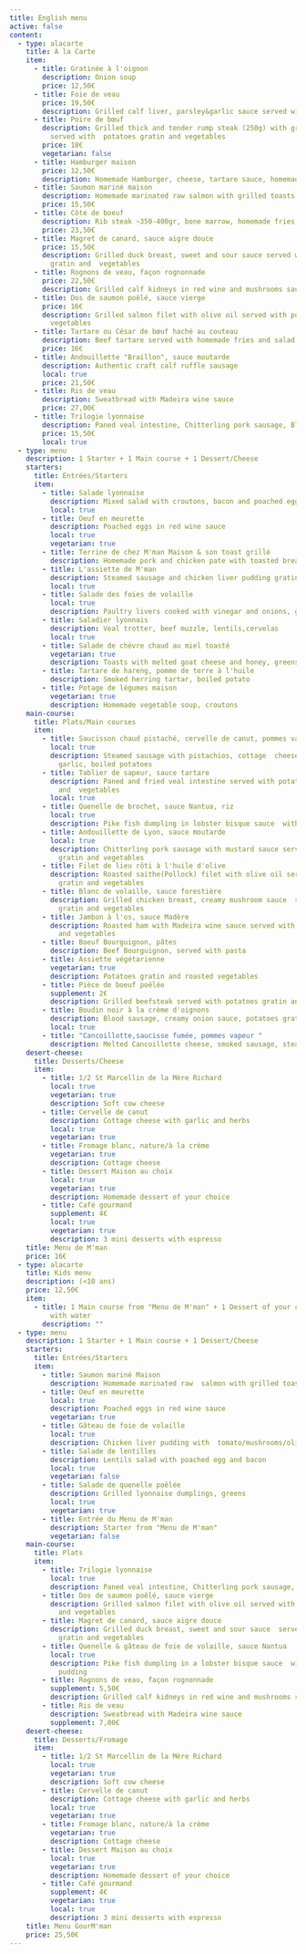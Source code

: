 ```yaml
---
title: English menu
active: false
content:
  - type: alacarte
    title: A la Carte
    item:
      - title: Gratinée à l'oignon
        description: Onion soup
        price: 12,50€
      - title: Foie de veau
        price: 19,50€
        description: Grilled calf liver, parsley&garlic sauce served with mashed potatoes
      - title: Poire de bœuf
        description: Grilled thick and tender rump steak (250g) with grilled shallots
          served with  potatoes gratin and vegetables
        price: 18€
        vegetarian: false
      - title: Hamburger maison
        price: 12,50€
        description: Homemade Hamburger, cheese, tartare sauce, homemade fries and salad
      - title: Saumon mariné maison
        description: Homemade marinated raw salmon with grilled toasts
        price: 15,50€
      - title: Côte de boeuf
        description: Rib steak ~350-400gr, bone marrow, homemade fries
        price: 23,50€
      - title: Magret de canard, sauce aigre douce
        price: 15,50€
        description: Grilled duck breast, sweet and sour sauce served with potatoes
          gratin and  vegetables
      - title: Rognons de veau, façon rognonnade
        price: 22,50€
        description: Grilled calf kidneys in red wine and mushrooms sauce
      - title: Dos de saumon poêlé, sauce vierge
        price: 16€
        description: Grilled salmon filet with olive oil served with potatoes gratin and
          vegetables
      - title: Tartare ou César de bœuf haché au couteau
        description: Beef tartare served with homemade fries and salad
        price: 16€
      - title: Andouillette "Braillon", sauce moutarde
        description: Authentic craft calf ruffle sausage
        local: true
        price: 21,50€
      - title: Ris de veau
        description: Sweatbread with Madeira wine sauce
        price: 27,00€
      - title: Trilogie lyonnaise
        description: Paned veal intestine, Chitterling pork sausage, Blood sausage
        price: 15,50€
        local: true
  - type: menu
    description: 1 Starter + 1 Main course + 1 Dessert/Cheese
    starters:
      title: Entrées/Starters
      item:
        - title: Salade lyonnaise
          description: Mixed salad with croutons, bacon and poached egg
          local: true
        - title: Oeuf en meurette
          description: Poached eggs in red wine sauce
          local: true
          vegetarian: true
        - title: Terrine de chez M'man Maison & son toast grillé
          description: Homemade pork and chicken pate with toasted bread
        - title: L'assiette de M'man
          description: Steamed sausage and chicken liver pudding gratinated
          local: true
        - title: Salade des foies de volaille
          local: true
          description: Paultry livers cooked with vinegar and onions, greens
        - title: Saladier lyonnais
          description: Veal trotter, beef muzzle, lentils,cervelas
          local: true
        - title: Salade de chèvre chaud au miel toasté
          vegetarian: true
          description: Toasts with melted goat cheese and honey, greens
        - title: Tartare de hareng, pomme de terre à l'huile
          description: Smoked herring tartar, boiled potato
        - title: Potage de légumes maison
          vegetarian: true
          description: Homemade vegetable soup, croutons
    main-course:
      title: Plats/Main courses
      item:
        - title: Saucisson chaud pistaché, cervelle de canut, pommes vapeurs
          local: true
          description: Steamed sausage with pistachios, cottage  cheese with herbs and
            garlic, boiled potatoes
        - title: Tablier de sapeur, sauce tartare
          description: Paned and fried veal intestine served with potatoes gratin
            and  vegetables
          local: true
        - title: Quenelle de brochet, sauce Nantua, riz
          local: true
          description: Pike fish dumpling in lobster bisque sauce  with white rice
        - title: Andouillette de Lyon, sauce moutarde
          local: true
          description: Chitterling pork sausage with mustard sauce served  with potatoes
            gratin and vegetables
        - title: Filet de lieu rôti à l'huile d'olive
          description: Roasted saithe(Pollock) filet with olive oil served with  potatoes
            gratin and vegetables
        - title: Blanc de volaille, sauce forestière
          description: Grilled chicken breast, creamy mushroom sauce  served with potatoes
            gratin and vegetables
        - title: Jambon à l'os, sauce Madère
          description: Roasted ham with Madeira wine sauce served with  potatoes gratin
            and vegetables
        - title: Boeuf Bourguignon, pâtes
          description: Beef Bourguignon, served with pasta
        - title: Assiette végétarienne
          vegetarian: true
          description: Potatoes gratin and roasted vegetables
        - title: Pièce de boeuf poêlée
          supplement: 2€
          description: Grilled beefsteak served with potatoes gratin and vegetables
        - title: Boudin noir à la crème d'oignons
          description: Blood sausage, creamy onion sauce, potatoes gratin and vegetables
          local: true
        - title: "Cancoillotte,saucisse fumée, pommes vapeur "
          description: Melted Cancoillotte cheese, smoked sausage, steamed potatoes
    desert-cheese:
      title: Desserts/Cheese
      item:
        - title: 1/2 St Marcellin de la Mère Richard
          local: true
          vegetarian: true
          description: Soft cow cheese
        - title: Cervelle de canut
          description: Cottage cheese with garlic and herbs
          local: true
          vegetarian: true
        - title: Fromage blanc, nature/à la crème
          vegetarian: true
          description: Cottage cheese
        - title: Dessert Maison au choix
          local: true
          vegetarian: true
          description: Homemade dessert of your choice
        - title: Café gourmand
          supplement: 4€
          local: true
          vegetarian: true
          description: 3 mini desserts with espresso
    title: Menu de M'man
    price: 16€
  - type: alacarte
    title: Kids menu
    description: (<10 ans)
    price: 12,50€
    item:
      - title: 1 Main course from "Menu de M'man" + 1 Dessert of your choice + 1 Sirop
          with water
        description: ""
  - type: menu
    description: 1 Starter + 1 Main course + 1 Dessert/Cheese
    starters:
      title: Entrées/Starters
      item:
        - title: Saumon mariné Maison
          description: Homemade marinated raw  salmon with grilled toasts
        - title: Oeuf en meurette
          local: true
          description: Poached eggs in red wine sauce
          vegetarian: true
        - title: Gâteau de foie de volaille
          local: true
          description: Chicken liver pudding with  tomato/mushrooms/olives sauce
        - title: Salade de lentilles
          description: Lentils salad with poached egg and bacon
          local: true
          vegetarian: false
        - title: Salade de quenelle poêlée
          description: Grilled lyonnaise dumplings, greens
          local: true
          vegetarian: true
        - title: Entrée du Menu de M'man
          description: Starter from "Menu de M'man"
          vegetarian: false
    main-course:
      title: Plats
      item:
        - title: Trilogie lyonnaise
          local: true
          description: Paned veal intestine, Chitterling pork sausage, Blood sausage
        - title: Dos de saumon poêlé, sauce vierge
          description: Grilled salmon filet with olive oil served with  potatoes gratin
            and vegetables
        - title: Magret de canard, sauce aigre douce
          description: Grilled duck breast, sweet and sour sauce  served with potatoes
            gratin and vegetables
        - title: Quenelle & gâteau de foie de volaille, sauce Nantua
          local: true
          description: Pike fish dumpling in a lobster bisque sauce  with chicken liver
            pudding
        - title: Rognons de veau, façon rognonnade
          supplement: 5,50€
          description: Grilled calf kidneys in red wine and mushrooms sauce
        - title: Ris de veau
          description: Sweatbread with Madeira wine sauce
          supplement: 7,00€
    desert-cheese:
      title: Desserts/Fromage
      item:
        - title: 1/2 St Marcellin de la Mère Richard
          local: true
          vegetarian: true
          description: Soft cow cheese
        - title: Cervelle de canut
          description: Cottage cheese with garlic and herbs
          local: true
          vegetarian: true
        - title: Fromage blanc, nature/à la crème
          vegetarian: true
          description: Cottage cheese
        - title: Dessert Maison au choix
          local: true
          vegetarian: true
          description: Homemade dessert of your choice
        - title: Café gourmand
          supplement: 4€
          vegetarian: true
          local: true
          description: 3 mini desserts with espresso
    title: Menu GourM'man
    price: 25,50€
---
```

